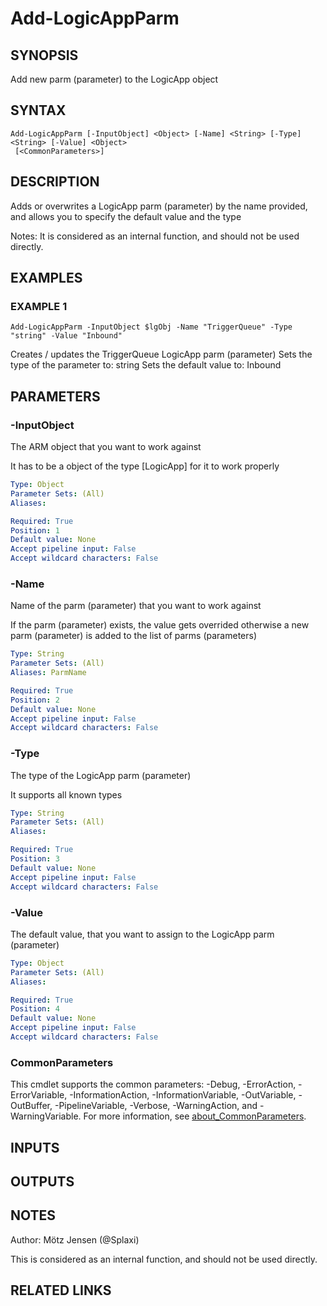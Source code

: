 ﻿---
external help file: PsLogicAppExtractor-help.xml
Module Name: PsLogicAppExtractor
online version:
schema: 2.0.0
---

# Add-LogicAppParm

## SYNOPSIS
Add new parm (parameter) to the LogicApp object

## SYNTAX

```
Add-LogicAppParm [-InputObject] <Object> [-Name] <String> [-Type] <String> [-Value] <Object>
 [<CommonParameters>]
```

## DESCRIPTION
Adds or overwrites a LogicApp parm (parameter) by the name provided, and allows you to specify the default value and the type

Notes: It is considered as an internal function, and should not be used directly.

## EXAMPLES

### EXAMPLE 1
```
Add-LogicAppParm -InputObject $lgObj -Name "TriggerQueue" -Type "string" -Value "Inbound"
```

Creates / updates the TriggerQueue LogicApp parm (parameter)
Sets the type of the parameter to: string
Sets the default value to: Inbound

## PARAMETERS

### -InputObject
The ARM object that you want to work against

It has to be a object of the type \[LogicApp\] for it to work properly

```yaml
Type: Object
Parameter Sets: (All)
Aliases:

Required: True
Position: 1
Default value: None
Accept pipeline input: False
Accept wildcard characters: False
```

### -Name
Name of the parm (parameter) that you want to work against

If the parm (parameter) exists, the value gets overrided otherwise a new parm (parameter) is added to the list of parms (parameters)

```yaml
Type: String
Parameter Sets: (All)
Aliases: ParmName

Required: True
Position: 2
Default value: None
Accept pipeline input: False
Accept wildcard characters: False
```

### -Type
The type of the LogicApp parm (parameter)

It supports all known types

```yaml
Type: String
Parameter Sets: (All)
Aliases:

Required: True
Position: 3
Default value: None
Accept pipeline input: False
Accept wildcard characters: False
```

### -Value
The default value, that you want to assign to the LogicApp parm (parameter)

```yaml
Type: Object
Parameter Sets: (All)
Aliases:

Required: True
Position: 4
Default value: None
Accept pipeline input: False
Accept wildcard characters: False
```

### CommonParameters
This cmdlet supports the common parameters: -Debug, -ErrorAction, -ErrorVariable, -InformationAction, -InformationVariable, -OutVariable, -OutBuffer, -PipelineVariable, -Verbose, -WarningAction, and -WarningVariable. For more information, see [about_CommonParameters](http://go.microsoft.com/fwlink/?LinkID=113216).

## INPUTS

## OUTPUTS

## NOTES
Author: Mötz Jensen (@Splaxi)

This is considered as an internal function, and should not be used directly.

## RELATED LINKS

